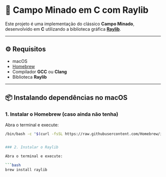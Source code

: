 # 🧨 Campo Minado em C com Raylib

Este projeto é uma implementação do clássico **Campo Minado**, desenvolvido em **C** utilizando a biblioteca gráfica **[Raylib](https://www.raylib.com/)**.

---

## ⚙️ Requisitos

- macOS  
- [Homebrew](https://brew.sh/)  
- Compilador **GCC** ou **Clang**  
- Biblioteca **Raylib**

---

## 📦 Instalando dependências no macOS

### 1. Instalar o Homebrew (caso ainda não tenha)

Abra o terminal e execute:

```bash
/bin/bash -c "$(curl -fsSL https://raw.githubusercontent.com/Homebrew/install/HEAD/install.sh)"


### 2. Instalar o Raylib

Abra o terminal e execute:

```bash
brew install raylib
